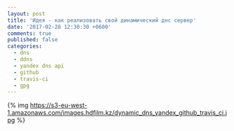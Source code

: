 ```yaml
---
layout: post
title: 'Идея - как реализовать свой динамический днс сервер'
date: '2017-02-28 12:30:30 +0600'
comments: true
published: false
categories:
  - dns
  - ddns
  - yandex dns api
  - github
  - travis-ci
  - gpg
---
```



{% img https://s3-eu-west-1.amazonaws.com/images.hdfilm.kz/dynamic_dns_yandex_github_travis_ci.jpg %}